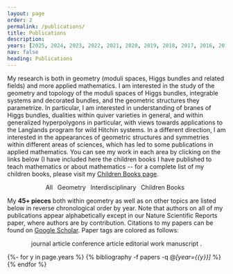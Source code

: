 ```yaml
---
layout: page
order: 2
permalink: /publications/
title: Publications
description: 
years: [2025, 2024, 2023, 2022, 2021, 2020, 2019, 2018, 2017, 2016, 2015, 2014, 2013]
nav: false
heading: Publications
---
```


<!-- _pages/publications.md -->

<script>
function filterSubject(filter) {
  var list = document.getElementById("publicationList");
  var rows = list.getElementsByClassName("row");
  
  // Loop through all rows, hide those which don't match the selected filter
  for (i = 0; i < rows.length; i++) {
    var primaryClass = rows[i].getElementsByClassName("category-tag")[0];
	if (primaryClass.textContent.indexOf(filter) > -1) {
        rows[i].style.display = "";
    } else {
        rows[i].style.display = "none";
    }
  }
  
  // Loop through all sections, hide those which are empty
  var years = list.getElementsByClassName("year");
  for (i = 0; i < years.length; i++) {
    var count = 0;
    for (j = 0; j < rows.length; j++) {
	  var section_tag = rows[j].getElementsByClassName("section-tag")[0];
	  if (section_tag.textContent == years[i].textContent && rows[j].style.display == "") { count++; }
	}
	if (count != 0) {
	  years[i].style.display = "";
	} else {
	  years[i].style.display = "none";
	}
  }
}
</script>





My research is both in geometry (moduli spaces, Higgs bundles and related fields) and more applied mathematics. I am interested in the study of the geometry and topology of the moduli spaces of Higgs bundles, integrable systems and decorated bundles, and the geometric structures they parametrize.   In particular, I am interested in understanding  of branes of Higgs bundles,  dualities within quiver varieties in general, and within generalized hyperpolygons in particular, with views towards applications to the Langlands program for wild Hitchin systems. In a different direction, I am interested in the appearances  of  geometric structures and symmetries within different areas of sciences, which has led to some publications in applied mathematics. You can see my work in each area by clicking on the links below (I have included here the children books I have published to teach mathematics or about mathematics -- for a complete list of my children books, please visit my  <a href="https://lauraschaposnik.com/books/">Children Books page</a>.

<center>
<p>
<abbr class="{{site.data.badge_colors['darkgrey']}}" onclick="filterSubject('')" style="cursor: pointer;">All</abbr>&ensp;
<abbr class="{{site.data.badge_colors['cyan']}}" onclick="filterSubject('geometry')" style="cursor: pointer;">Geometry</abbr>&ensp;
<abbr class="{{site.data.badge_colors['blue']}}" onclick="filterSubject('applied')" style="cursor: pointer;">Interdisciplinary</abbr>&ensp;
<abbr class="{{site.data.badge_colors['green']}}" onclick="filterSubject('books')" style="cursor: pointer;">Children Books</abbr>&ensp;
</p>
</center>

My <b>45+ pieces</b> both within geometry as well as on other topics are listed below in reverse chronological order by year. Note that authors on all of my publications appear alphabetically except in our Nature Scientific Reports paper, where authors are by contribution.
Citations to my papers can be found on <a href="https://scholar.google.com/citations?user=5cLd6dIAAAAJ&hl=en">Google Scholar</a>.
Paper tags are colored as follows:

<center>
<p>
<span class="badge badge-danger">journal article</span>
<span class="badge badge-primary">conference article</span> 
<span class="badge badge-warning">editorial work</span> 
<span class="badge badge-light">manuscript</span> .
</p>
</center>

<div id="publicationList" class="publications">
 
{%- for y in page.years %}
  {% bibliography -f papers -q @*[year={{y}}]* %}
{% endfor %}

</div>

